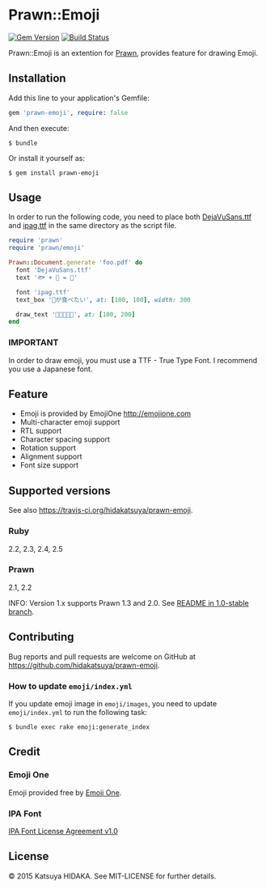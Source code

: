 # Prawn::Emoji

[![Gem Version](https://badge.fury.io/rb/prawn-emoji.svg)](https://badge.fury.io/rb/prawn-emoji)
[![Build Status](https://travis-ci.org/hidakatsuya/prawn-emoji.svg)](https://travis-ci.org/hidakatsuya/prawn-emoji)

Prawn::Emoji is an extention for [Prawn](https://github.com/prawnpdf/prawn), provides feature for drawing Emoji.

## Installation

Add this line to your application's Gemfile:

```ruby
gem 'prawn-emoji', require: false
```

And then execute:

    $ bundle

Or install it yourself as:

    $ gem install prawn-emoji

## Usage

In order to run the following code, you need to place both [DejaVuSans.ttf](http://sourceforge.net/projects/dejavu/) and [ipag.ttf](http://ipafont.ipa.go.jp/old/ipafont/download.html) in the same directory as the script file.

```ruby
require 'prawn'
require 'prawn/emoji'

Prawn::Document.generate 'foo.pdf' do
  font 'DejaVuSans.ttf'
  text '🐟 + 🔪 = 🍣'

  font 'ipag.ttf'
  text_box '🍣が食べたい', at: [100, 100], width: 300

  draw_text '🍣🍣🍣🍣🍣', at: [100, 200]
end
```


### IMPORTANT

In order to draw emoji, you must use a TTF - True Type Font. I recommend you use a Japanese font.

## Feature

  * Emoji is provided by EmojiOne http://emojione.com
  * Multi-character emoji support
  * RTL support
  * Character spacing support
  * Rotation support
  * Alignment support
  * Font size support

## Supported versions

See also https://travis-ci.org/hidakatsuya/prawn-emoji.

### Ruby

2.2, 2.3, 2.4, 2.5

### Prawn

2.1, 2.2

INFO: Version 1.x supports Prawn 1.3 and 2.0. See [README in 1.0-stable branch](https://github.com/hidakatsuya/prawn-emoji/blob/1.0-stable/README.md).

## Contributing

Bug reports and pull requests are welcome on GitHub at https://github.com/hidakatsuya/prawn-emoji.

### How to update `emoji/index.yml`

If you update emoji image in `emoji/images`, you need to update `emoji/index.yml` to run the following task:

```
$ bundle exec rake emoji:generate_index
```

## Credit

### Emoji One

Emoji provided free by [Emoji One](http://emojione.com/).

### IPA Font

[IPA Font License Agreement v1.0](http://ipafont.ipa.go.jp/ipa_font_license_v1.html)

## License

© 2015 Katsuya HIDAKA. See MIT-LICENSE for further details.
